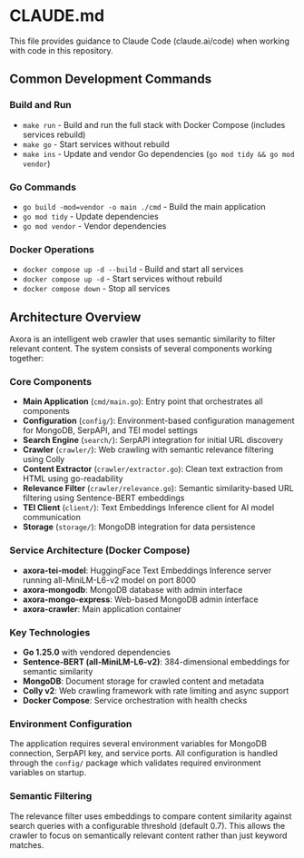 # CLAUDE.md

This file provides guidance to Claude Code (claude.ai/code) when working with code in this repository.

## Common Development Commands

### Build and Run
- `make run` - Build and run the full stack with Docker Compose (includes services rebuild)
- `make go` - Start services without rebuild
- `make ins` - Update and vendor Go dependencies (`go mod tidy && go mod vendor`)

### Go Commands
- `go build -mod=vendor -o main ./cmd` - Build the main application
- `go mod tidy` - Update dependencies
- `go mod vendor` - Vendor dependencies

### Docker Operations
- `docker compose up -d --build` - Build and start all services
- `docker compose up -d` - Start services without rebuild
- `docker compose down` - Stop all services

## Architecture Overview

Axora is an intelligent web crawler that uses semantic similarity to filter relevant content. The system consists of several components working together:

### Core Components
- **Main Application** (`cmd/main.go`): Entry point that orchestrates all components
- **Configuration** (`config/`): Environment-based configuration management for MongoDB, SerpAPI, and TEI model settings
- **Search Engine** (`search/`): SerpAPI integration for initial URL discovery
- **Crawler** (`crawler/`): Web crawling with semantic relevance filtering using Colly
- **Content Extractor** (`crawler/extractor.go`): Clean text extraction from HTML using go-readability
- **Relevance Filter** (`crawler/relevance.go`): Semantic similarity-based URL filtering using Sentence-BERT embeddings
- **TEI Client** (`client/`): Text Embeddings Inference client for AI model communication
- **Storage** (`storage/`): MongoDB integration for data persistence

### Service Architecture (Docker Compose)
- **axora-tei-model**: HuggingFace Text Embeddings Inference server running all-MiniLM-L6-v2 model on port 8000
- **axora-mongodb**: MongoDB database with admin interface
- **axora-mongo-express**: Web-based MongoDB admin interface
- **axora-crawler**: Main application container

### Key Technologies
- **Go 1.25.0** with vendored dependencies
- **Sentence-BERT (all-MiniLM-L6-v2)**: 384-dimensional embeddings for semantic similarity
- **MongoDB**: Document storage for crawled content and metadata
- **Colly v2**: Web crawling framework with rate limiting and async support
- **Docker Compose**: Service orchestration with health checks

### Environment Configuration
The application requires several environment variables for MongoDB connection, SerpAPI key, and service ports. All configuration is handled through the `config/` package which validates required environment variables on startup.

### Semantic Filtering
The relevance filter uses embeddings to compare content similarity against search queries with a configurable threshold (default 0.7). This allows the crawler to focus on semantically relevant content rather than just keyword matches.